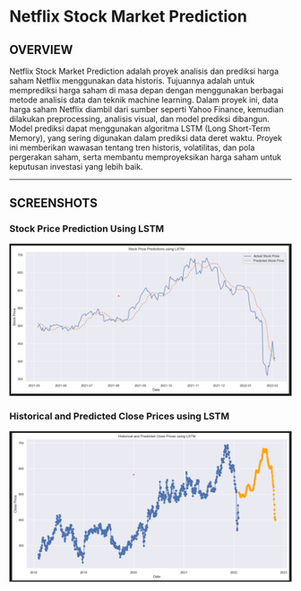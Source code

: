 # Netflix Stock Market Prediction

## OVERVIEW
Netflix Stock Market Prediction adalah proyek analisis dan prediksi harga saham Netflix menggunakan data historis. Tujuannya adalah untuk memprediksi harga saham di masa depan dengan menggunakan berbagai metode analisis data dan teknik machine learning. Dalam proyek ini, data harga saham Netflix diambil dari sumber seperti Yahoo Finance, kemudian dilakukan preprocessing, analisis visual, dan model prediksi dibangun.
Model prediksi dapat menggunakan algoritma LSTM (Long Short-Term Memory), yang sering digunakan dalam prediksi data deret waktu. Proyek ini memberikan wawasan tentang tren historis, volatilitas, dan pola pergerakan saham, serta membantu memproyeksikan harga saham untuk keputusan investasi yang lebih baik.

---

## SCREENSHOTS
### Stock Price Prediction Using LSTM
![StockPrice](Image/Stock_Prediction.png)
### Historical and Predicted Close Prices using LSTM
![ClosePrice](Image/Historical_and_Predicted.png)